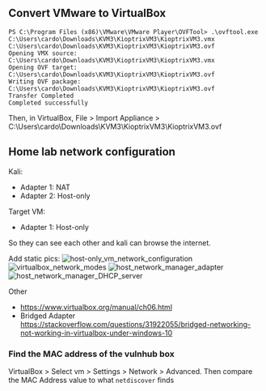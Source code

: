 ## Convert VMware to VirtualBox
```
PS C:\Program Files (x86)\VMware\VMware Player\OVFTool> .\ovftool.exe C:\Users\cardo\Downloads\KVM3\KioptrixVM3\KioptrixVM3.vmx C:\Users\cardo\Downloads\KVM3\KioptrixVM3\KioptrixVM3.ovf
Opening VMX source: C:\Users\cardo\Downloads\KVM3\KioptrixVM3\KioptrixVM3.vmx
Opening OVF target: C:\Users\cardo\Downloads\KVM3\KioptrixVM3\KioptrixVM3.ovf
Writing OVF package: C:\Users\cardo\Downloads\KVM3\KioptrixVM3\KioptrixVM3.ovf
Transfer Completed
Completed successfully
```
Then, in VirtualBox, File > Import Appliance > C:\Users\cardo\Downloads\KVM3\KioptrixVM3\KioptrixVM3.ovf

## Home lab network configuration

Kali:
- Adapter 1: NAT
- Adapter 2: Host-only

Target VM:
- Adapter 1: Host-only

So they can see each other and kali can browse the internet.

Add static pics:
![host-only_vm_network_configuration](https://github.com/cardoppler/cardoppler.tech/blob/master/static/host-only_vm_network_configuration.PNG?raw=true "host-only_vm_network_configuration")
![virtualbox_network_modes](https://github.com/cardoppler/cardoppler.tech/blob/master/static/virtualbox_network_modes.PNG?raw=true "virtualbox_network_modes")
![host_network_manager_adapter](https://github.com/cardoppler/cardoppler.tech/blob/master/static/host_network_manager_adapter.PNG?raw=true "host_network_manager_adapter")
![host_network_manager_DHCP_server](https://github.com/cardoppler/cardoppler.tech/blob/master/static/host_network_manager_DHCP_server.PNG?raw=true "host_network_manager_DHCP_server")

Other
- https://www.virtualbox.org/manual/ch06.html
- Bridged Adapter https://stackoverflow.com/questions/31922055/bridged-networking-not-working-in-virtualbox-under-windows-10

### Find the MAC address of the vulnhub box
VirtualBox > Select vm > Settings > Network > Advanced. Then compare the MAC Address value to what `netdiscover` finds
